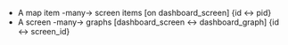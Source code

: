 * A map item -many-> screen items [on dashboard_screen] {id <-> pid}
* A screen -many-> graphs [dashboard_screen <-> dashboard_graph] {id <-> screen_id}
